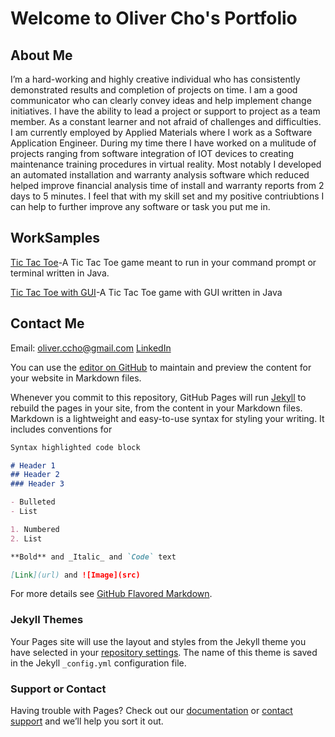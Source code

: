 # Welcome to Oliver Cho's Portfolio

## About Me

I’m a hard-working and highly creative individual who has consistently demonstrated results and completion of projects on time. I am a good communicator who can clearly convey ideas and help implement change initiatives. I have the ability to lead a project or support to project as a team member. As a constant learner and not afraid of challenges and difficulties. I am currently employed by Applied Materials where I work as a Software Application Engineer. During my time there I have worked on a mulitude of projects ranging from software integration of IOT devices to creating maintenance training procedures in virtual reality. Most notably I developed an automated installation and warranty analysis software which reduced helped improve financial analysis time of install and warranty reports from 2 days to 5 minutes. I feel that with my skill set and my positive contriubtions I can help to further improve any software or task you put me in.



## WorkSamples
[Tic Tac Toe](https://github.com/OliverCho18/TicTacToe)-A Tic Tac Toe game meant to run in your command prompt or terminal written in Java. 

[Tic Tac Toe with GUI](https://github.com/OliverCho18/TicTacToeWithGUI)-A Tic Tac Toe game with GUI written in Java


## Contact Me
Email: oliver.ccho@gmail.com
[LinkedIn](https://www.linkedin.com/in/oliver-cho-686335135/) 

You can use the [editor on GitHub](https://github.com/OliverCho18/OliverCho18.github.io/edit/master/index.md) to maintain and preview the content for your website in Markdown files.

Whenever you commit to this repository, GitHub Pages will run [Jekyll](https://jekyllrb.com/) to rebuild the pages in your site, from the content in your Markdown files.
Markdown is a lightweight and easy-to-use syntax for styling your writing. It includes conventions for

```markdown
Syntax highlighted code block

# Header 1
## Header 2
### Header 3

- Bulleted
- List

1. Numbered
2. List

**Bold** and _Italic_ and `Code` text

[Link](url) and ![Image](src)
```

For more details see [GitHub Flavored Markdown](https://guides.github.com/features/mastering-markdown/).

### Jekyll Themes

Your Pages site will use the layout and styles from the Jekyll theme you have selected in your [repository settings](https://github.com/OliverCho18/OliverCho18.github.io/settings). The name of this theme is saved in the Jekyll `_config.yml` configuration file.

### Support or Contact

Having trouble with Pages? Check out our [documentation](https://docs.github.com/categories/github-pages-basics/) or [contact support](https://github.com/contact) and we’ll help you sort it out.
